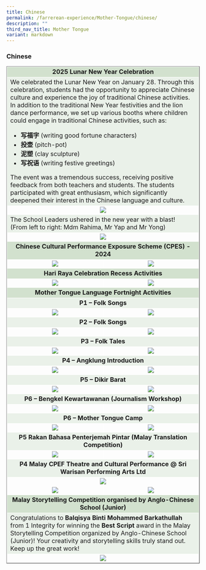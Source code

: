 ```yaml
---
title: Chinese
permalink: /farrerean-experience/Mother-Tongue/chinese/
description: ""
third_nav_title: Mother Tongue
variant: markdown
---
```

<h3>Chinese</h3>
<table border="1" style="border-collapse: collapse; width: 100%;">
<tbody>
<tr>
<td bgcolor="d2e1ce" colspan="2" style="text-align: center; width: 99.863%; border: 1px solid white;"><strong>2025 Lunar New Year Celebration</strong></td>
</tr>
<tr>
<td bgcolor="eaf1e9" colspan="2" style="width: 99.863%; border: 1px solid white;">We celebrated the Lunar New Year on January 28. Through this celebration, students had the opportunity to appreciate Chinese culture and experience the joy of traditional Chinese activities. <br>In addition to the traditional New Year festivities and the lion dance performance, we set up various booths where children could engage in traditional Chinese activities, such as:<br>
<ul>
<li><strong>写福字</strong> (writing good fortune characters)</li>
<li><strong>投壶</strong> (pitch-pot)</li>
<li><strong>泥塑</strong> (clay sculpture)</li>
<li><strong>写祝语</strong> (writing festive greetings)</li>
</ul>
The event was a tremendous success, receiving positive feedback from both teachers and students. The students participated with great enthusiasm, which significantly deepened their interest in the Chinese language and culture. 
</td>

</tr>
<tr>
<td style="text-align: center; width: 25%; border: 1px solid white; vertical-align: middle;" colspan="2"><img src="/images/2025/MT%20Chinese/Picture1.png"></td>
</tr>
<tr>
  <td bgcolor="eaf1e9" style="text-align: left; width: 25%; border: 1px solid white; vertical-align: middle;" colspan="2">
    The School Leaders ushered in the new year with a blast!<br>
    (From left to right: Mdm Rahima, Mr Yap and Mr Yong)
  </td>
</tr>
	<tr>
<td style="text-align: center; width: 25%; border: 1px solid white; vertical-align: middle;" colspan="2"><img src="/images/2025/MT%20Chinese/Picture2.jpg"></td>
</tr>
<tr>
<td bgcolor="d2e1ce" colspan="2" style="text-align: center; width: 99.863%; border: 1px solid white;"><strong>Chinese Cultural Performance Exposure Scheme (CPES) - 2024</strong></td>
</tr>
<tr>
<td style="text-align: center; width: 50%; border: 1px solid white; vertical-align: middle;"><img src="/images/2025/MT%20Malay/Picture2.jpg"></td>
<td style="text-align: center; width: 50%; border: 1px solid white; vertical-align: middle;"><img src="/images/2025/MT%20Malay/Picture3.jpg"></td>
</tr>
<tr>
<td bgcolor="d2e1ce" colspan="2" style="text-align: center; width: 99.863%; border: 1px solid white;"><strong>Hari Raya Celebration Recess Activities</strong></td>
</tr>
<tr>
<td style="text-align: center; width: 50%; border: 1px solid white; vertical-align: middle;"><img src="/images/2025/MT%20Malay/Picture5.jpg"></td>
<td style="text-align: center; width: 50%; border: 1px solid white; vertical-align: middle;"><img src="/images/2025/MT%20Malay/Picture6.jpg"></td>
</tr>
<tr>
<td bgcolor="d2e1ce" colspan="2" style="text-align: center; width: 99.863%; border: 1px solid white;"><strong>Mother Tongue Language Fortnight Activities</strong></td>
</tr>
<tr>
<td bgcolor="eaf1e9" colspan="2" style="text-align: center; width: 99.863%; border: 1px solid white;"><strong>P1 – Folk Songs</strong></td>
</tr>
<tr>
<td style="text-align: center; width: 50%; border: 1px solid white; vertical-align: middle;"><img src="/images/2025/MT%20Malay/Picture7.jpg"></td>
<td style="text-align: center; width: 50%; border: 1px solid white; vertical-align: middle;"><img src="/images/2025/MT%20Malay/Picture8.jpg"></td>
</tr>
<tr>
<td bgcolor="eaf1e9" colspan="2" style="text-align: center; width: 99.863%; border: 1px solid white;"><strong>P2 – Folk Songs</strong></td>
</tr>
<tr>
<td style="text-align: center; width: 50%; border: 1px solid white; vertical-align: middle;"><img src="/images/2025/MT%20Malay/Picture9.jpg"></td>
<td style="text-align: center; width: 50%; border: 1px solid white; vertical-align: middle;"><img src="/images/2025/MT%20Malay/Picture10.jpg"></td>
</tr>
<tr>
<td bgcolor="eaf1e9" colspan="2" style="text-align: center; width: 99.863%; border: 1px solid white;"><strong>P3 – Folk Tales</strong></td>
</tr>
<tr>
<td style="text-align: center; width: 50%; border: 1px solid white; vertical-align: middle;"><img src="/images/2025/MT%20Malay/Picture11.jpg"></td>
<td style="text-align: center; width: 50%; border: 1px solid white; vertical-align: middle;"><img src="/images/2025/MT%20Malay/Picture12.jpg"></td>
</tr>
<tr>
<td bgcolor="eaf1e9" colspan="2" style="text-align: center; width: 99.863%; border: 1px solid white;"><strong>P4 – Angklung Introduction</strong></td>
</tr>
<tr>
<td style="text-align: center; width: 50%; border: 1px solid white; vertical-align: middle;"><img src="/images/2025/MT%20Malay/Picture13.jpg"></td>
<td style="text-align: center; width: 50%; border: 1px solid white; vertical-align: middle;"><img src="/images/2025/MT%20Malay/Picture14.jpg"></td>
</tr>
<tr>
<td bgcolor="eaf1e9" colspan="2" style="text-align: center; width: 99.863%; border: 1px solid white;"><strong>P5 – Dikir Barat</strong></td>
</tr>
<tr>
<td style="text-align: center; width: 50%; border: 1px solid white; vertical-align: middle;"><img src="/images/2025/MT%20Malay/Picture15.jpg"></td>
<td style="text-align: center; width: 50%; border: 1px solid white; vertical-align: middle;"><img src="/images/2025/MT%20Malay/Picture16.jpg"></td>
</tr>
<tr>
<td bgcolor="eaf1e9" colspan="2" style="text-align: center; width: 99.863%; border: 1px solid white;"><strong>P6 – Bengkel Kewartawanan (Journalism Workshop)</strong></td>
</tr>
<tr>
<td style="text-align: center; width: 50%; border: 1px solid white; vertical-align: middle;"><img src="/images/2025/MT%20Malay/Picture17.jpg"></td>
<td style="text-align: center; width: 50%; border: 1px solid white; vertical-align: middle;"><img src="/images/2025/MT%20Malay/Picture18.jpg"></td>
</tr>
<tr>
<td bgcolor="eaf1e9" colspan="2" style="text-align: center; width: 99.863%; border: 1px solid white;"><strong>P6 – Mother Tongue Camp</strong></td>
</tr>
<tr>
<td style="text-align: center; width: 50%; border: 1px solid white; vertical-align: middle;"><img src="/images/2025/MT%20Malay/Picture19.jpg"></td>
<td style="text-align: center; width: 50%; border: 1px solid white; vertical-align: middle;"><img src="/images/2025/MT%20Malay/Picture20.jpg"></td>
</tr>
	<tr>
<td bgcolor="eaf1e9" colspan="2" style="text-align: center; width: 99.863%; border: 1px solid white;"><strong>P5 Rakan Bahasa Penterjemah Pintar (Malay Translation Competition)</strong></td>
</tr>
<tr>
<td style="text-align: center; width: 50%; border: 1px solid white; vertical-align: middle;"><img src="/images/2025/MT%20Malay/Picture21.jpg"></td>
<td style="text-align: center; width: 50%; border: 1px solid white; vertical-align: middle;"><img src="/images/2025/MT%20Malay/Picture22.jpg"></td>
</tr>
<tr>
<td bgcolor="eaf1e9" colspan="2" style="text-align: center; width: 99.863%; border: 1px solid white;"><strong>P4  Malay CPEF Theatre and Cultural Performance @ Sri Warisan Performing Arts Ltd</strong></td>
</tr>
<tr>
<td style="text-align: center; width: 50%; border: 1px solid white; vertical-align: middle;" colspan="2"><img src="/images/2025/MT%20Malay/Picture26.jpg"></td>
</tr>
<tr>
	<td style="text-align: center; width: 50%; border: 1px solid white; vertical-align: middle;"><img src="/images/2025/MT%20Malay/Picture24.jpg"></td>
<td style="text-align: center; width: 50%; border: 1px solid white; vertical-align: middle;"><img src="/images/2025/MT%20Malay/Picture25.jpg"></td>
</tr>
<tr>
<td bgcolor="d2e1ce" colspan="2" style="text-align: center; width: 99.863%; border: 1px solid white;"><strong>Malay Storytelling Competition organised by Anglo-Chinese School (Junior)</strong></td>
</tr>
<tr>
<td bgcolor="eaf1e9" colspan="2" style="width: 99.863%; border: 1px solid white;">Congratulations to <strong>Balqisya Binti Mohammed Barkathullah</strong> from 1 Integrity for winning the <strong>Best Script</strong> award in the Malay Storytelling Competition organized by Anglo-Chinese School (Junior)! Your creativity and storytelling skills truly stand out. Keep up the great work!</td>

</tr>
<tr>
<td style="text-align: center; width: 25%; border: 1px solid white; vertical-align: middle;" colspan="2"><img src="/images/2025/MT%20Malay/Picture27.jpg"></td>
</tr>
</tbody>
</table>